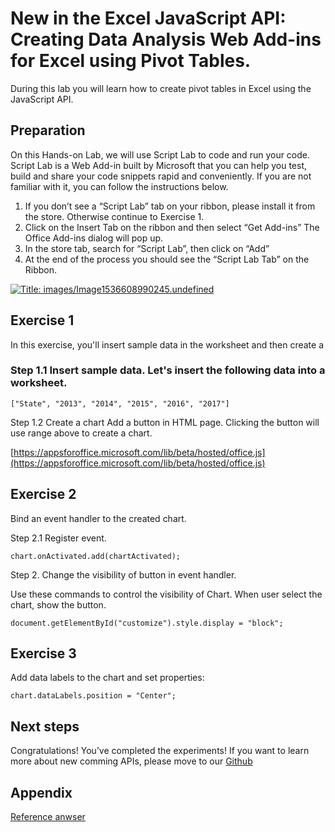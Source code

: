 # New in the Excel JavaScript API: Creating Data Analysis Web Add-ins for Excel using Pivot Tables.

During this lab you will learn how to create pivot tables in Excel using the JavaScript API.

## Preparation

On this Hands-on Lab, we will use Script Lab to code and run your code. Script Lab is a Web Add-in built by Microsoft that you can help you test, build and share your code snippets rapid and conveniently. If you are not familiar with it, you can follow the instructions below.

1.  If you don’t see a “Script Lab” tab on your ribbon, please install it from the store. Otherwise continue to Exercise 1\.
2.  Click on the Insert Tab on the ribbon and then select “Get Add-ins” The Office Add-ins dialog will pop up.
3.  In the store tab, search for “Script Lab”, then click on “Add”
4.  At the end of the process you should see the “Script Lab Tab” on the Ribbon.

[![Title: images/Image1536608990245.undefined](~WRS%7b72490AB5-971D-4C9B-859F-F75AACECCBBE%7d_files/image001.png)](https://raw.githubusercontent.com/OfficeDev/hands-on-labs/master/images/Image1536608990245.undefined)

## Exercise 1

In this exercise, you'll insert sample data in the worksheet and then create a

### Step 1.1 Insert sample data. Let's insert the following data into a worksheet.

```
["State", "2013", "2014", "2015", "2016", "2017"]
```

Step 1.2 Create a chart Add a button in HTML page. Clicking the button will use range above to create a chart.

[https://appsforoffice.microsoft.com/lib/beta/hosted/office.js](https://appsforoffice.microsoft.com/lib/beta/hosted/office.js)

## Exercise 2

Bind an event handler to the created chart.

Step 2.1 Register event.

```
chart.onActivated.add(chartActivated);
```

Step 2\. Change the visibility of button in event handler.

Use these commands to control the visibility of Chart. When user select the chart, show the button.

```
document.getElementById("customize").style.display = "block";
```

## Exercise 3

Add data labels to the chart and set properties:

```
chart.dataLabels.position = "Center";
```

## Next steps

Congratulations! You’ve completed the experiments! If you want to learn more about new comming APIs, please move to our [Github](https://github.com/OfficeDev/office-js-docs/tree/ExcelJs_OpenSpec)

## Appendix

[Reference anwser](https://gist.github.com/79f15944334e208361bbb1aa7229ec3f)